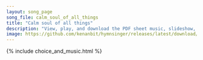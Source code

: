```yaml
---
layout: song_page
song_file: calm_soul_of_all_things
title: "Calm soul of all things"
description: "View, play, and download the PDF sheet music, slideshow, and audio. Lyrics: Calm soul of all things, make it mine to feel amid the city's jar, that there abides a peace of thine I did not make, and cannot mar.  The will to nei... english theist 4part"
image: https://github.com/kenanbit/hymnsinger/releases/latest/download/calm_soul_of_all_things-trad.png
---
```


{% include choice_and_music.html %}